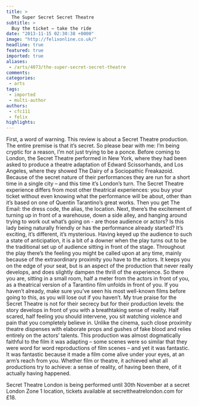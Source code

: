 ```yaml
---
title: >
  The Super Secret Secret Theatre
subtitle: >
  Buy the ticket – take the ride
date: "2013-11-15 02:30:38 +0000"
image: "http://felixonline.co.uk/"
headline: true
featured: true
imported: true
aliases:
 - /arts/4073/the-super-secret-secret-theatre
comments:
categories:
 - arts
tags:
 - imported
 - multi-author
authors:
 - cfc111
 - felix
highlights:
---
```


First, a word of warning. This review is about a Secret Theatre production. The entire premise is that it’s secret. So please bear with me: I’m being cryptic for a reason, I’m not just trying to be a ponce.
 Before coming to London, the Secret Theatre performed in New York, where they had been asked to produce a theatre adaptation of Edward Scissorhands, and Los Angeles, where they showed The Dairy of a Sociopathic Freakazoid. Because of the secret nature of their performances they are run for a short time in a single city – and this time it’s London’s turn.
 The Secret Theatre experience differs from most other theatrical experiences: you buy your ticket without even knowing what the performance will be about, other than it’s based on one of Quentin Tarantino’s great works. Then you get The Email: the dress code, the alias, the location.
 Next, there’s the excitement of turning up in front of a warehouse, down a side alley, and hanging around trying to work out what’s going on - are those audience or actors? Is this lady being naturally friendly or has the performance already started? It’s exciting, it’s different, it’s mysterious.
 Having keyed up the audience to such a state of anticipation, it is a bit of a downer when the play turns out to be the traditional set up of audience sitting in front of the stage. Throughout the play there’s the feeling you might be called upon at any time, mainly because of the extraordinary proximity you have to the actors. It keeps you on the edge of your seat, but is an aspect of the production that never really develops, and does slightly dampen the thrill of the experience.
 So there you are, sitting in a small room, half a meter from the actors in front of you, as a theatrical version of a Tarantino film unfolds in front of you. If you haven’t already, make sure you’ve seen his most well-known films before going to this, as you will lose out if you haven’t.
 My true praise for the Secret Theatre is not for their secrecy but for their production levels: the story develops in front of you with a breathtaking sense of reality. Half scared, half feeling you should intervene, you sit watching violence and pain that you completely believe in. Unlike the cinema, such close proximity theatre dispenses with elaborate props and gushes of fake blood and relies entirely on the actors’ talents.
 This production was almost dogmatically faithful to the film it was adapting – some scenes were so similar that they were word for word reproductions of film scenes – and yet it was fantastic. It was fantastic because it made a film come alive under your eyes, at an arm’s reach from you. Whether film or theatre, it achieved what all productions try to achieve: a sense of reality, of having been there, of it actually having happened.

Secret Theatre London is being performed until 30th November at a secret London Zone 1 location, tickets available at secrettheatrelondon.com for £18.
